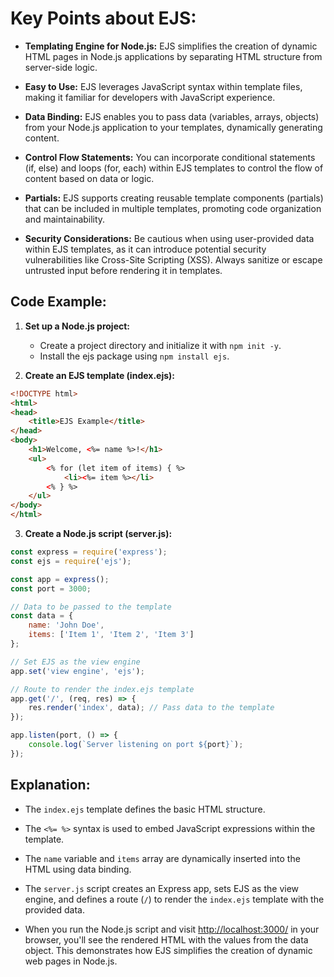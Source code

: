 # Key Points about EJS:

- **Templating Engine for Node.js:** EJS simplifies the creation of dynamic HTML pages in Node.js applications by separating HTML structure from server-side logic.

- **Easy to Use:** EJS leverages JavaScript syntax within template files, making it familiar for developers with JavaScript experience.

- **Data Binding:** EJS enables you to pass data (variables, arrays, objects) from your Node.js application to your templates, dynamically generating content.

- **Control Flow Statements:** You can incorporate conditional statements (if, else) and loops (for, each) within EJS templates to control the flow of content based on data or logic.

- **Partials:** EJS supports creating reusable template components (partials) that can be included in multiple templates, promoting code organization and maintainability.

- **Security Considerations:** Be cautious when using user-provided data within EJS templates, as it can introduce potential security vulnerabilities like Cross-Site Scripting (XSS). Always sanitize or escape untrusted input before rendering it in templates.

## Code Example:

1. **Set up a Node.js project:**
   - Create a project directory and initialize it with `npm init -y`.
   - Install the ejs package using `npm install ejs`.

2. **Create an EJS template (index.ejs):**

```html
<!DOCTYPE html>
<html>
<head>
    <title>EJS Example</title>
</head>
<body>
    <h1>Welcome, <%= name %>!</h1>
    <ul>
        <% for (let item of items) { %>
            <li><%= item %></li>
        <% } %>
    </ul>
</body>
</html>
```
3. **Create a Node.js script (server.js):** 

```javascript
const express = require('express');
const ejs = require('ejs');

const app = express();
const port = 3000;

// Data to be passed to the template
const data = {
    name: 'John Doe',
    items: ['Item 1', 'Item 2', 'Item 3']
};

// Set EJS as the view engine
app.set('view engine', 'ejs');

// Route to render the index.ejs template
app.get('/', (req, res) => {
    res.render('index', data); // Pass data to the template
});

app.listen(port, () => {
    console.log(`Server listening on port ${port}`);
});

```
## Explanation:

- The `index.ejs` template defines the basic HTML structure.

- The `<%= %>` syntax is used to embed JavaScript expressions within the template.

- The `name` variable and `items` array are dynamically inserted into the HTML using data binding.

- The `server.js` script creates an Express app, sets EJS as the view engine, and defines a route (`/`) to render the `index.ejs` template with the provided data.

- When you run the Node.js script and visit [http://localhost:3000/](http://localhost:3000/) in your browser, you'll see the rendered HTML with the values from the data object. This demonstrates how EJS simplifies the creation of dynamic web pages in Node.js.
